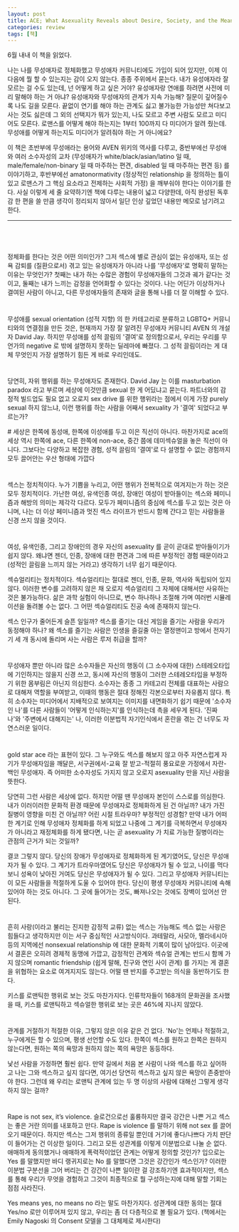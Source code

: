 ```yaml
---
layout: post
title: ACE; What Asexuality Reveals about Desire, Society, and the Meaning of Sex.
categories: review
tags: [책]
---
```


6월 내내 이 책을 읽었다.

​나는 나를 무성애자로 정체화했고 무성애자 커뮤니티에도 가입이 되어 있지만, 이제 이 다음에 뭘 할 수 있는지는 감이 오지 않는다. 종종 주위에서 묻는다. 내가 유성애자라 잘 모르는 걸 수도 있는데, 넌 어떻게 하고 싶은 거야? 유성애자랑 연애를 하려면 사전에 미리 말해야 하는 거 아냐? 유성애자와 무성애자의 관계가 지속 가능해? 질문이 깊어질수록 나도 길을 모른다. 끝없이 연기를 해야 하는 관계도 싫고 불가능한 가능성만 쳐다보고 사는 것도 싫은데 그 외의 선택지가 뭐가 있는지, 나도 모르고 주변 사람도 모르고 미디어도 모른다. 로맨스를 어떻게 해야 하는지는 1부터 100까지 다 미디어가 알려 줬는데. 무성애를 어떻게 하는지도 미디어가 알려줘야 하는 거 아니에요? 

이 책은 초반부에 무성애라는 용어와 AVEN 위키의 역사를 다루고, 중반부에선 무성애와 여러 소수자성의 교차 (무성애자가 white/black/asian/latino 일 때, male/female/non-binary 일 때 마주하는 편견, disabled 일 때 마주하는 편견 등) 를 이야기하고, 후반부에선 amatonormativity (정상적인 relationship 을 정의하는 틀이 있고 로맨스가 그 핵심 요소라고 전제하는 사회적 가정) 을 깨부숴야 한다는 이야기를 한다.  사실 이렇게 세 줄 요약하기엔 책에 다루는 내용이 넓고 다양한데, 아직 완성된 독후감 한 편을 쓸 만큼 생각이 정리되지 않아서 일단 인상 깊었던 내용만 메모로 남기려고 한다.

---

<br>

#
정체화를 한다는 것은 어떤 의미인가? 그저 섹스에 별로 관심이 없는 유성애자, 또는 성욕 감퇴를 (질환으로서) 겪고 있는 유성애자가 아니라 나를 '무성애자'로 명확히 말하는 이유는 무엇인가? 첫째는 내가 하는 수많은 경험이 무성애자들의 그것과 궤가 같다는 것이고, 둘째는 내가 느끼는 감정을 언어화할 수 있다는 것이다. 나는 어딘가 이상하거나 결여된 사람이 아니고, 다른 무성애자들의 존재와 글을 통해 나를 더 잘 이해할 수 있다.


#
무성애를 sexual orientation (성적 지향) 의 한 카테고리로 분류하고 LGBTQ+ 커뮤니티와의 연결점을 만든 것은, 현재까지 가장 잘 알려진 무성애자 커뮤니티 AVEN 의 개설자 David Jay. 하지만 무성애를 성적 끌림의 '결여'로 정의함으로서, 우리는 우리를 무언가의 negative 로 밖에 설명하지 못하는 딜레마에 빠졌다. 그 성적 끌림이라는 게 대체 무엇인지 가장 설명하기 힘든 게 바로 우리인데도.


#
당연히, 자위 행위를 하는 무성애자도 존재한다. David Jay 는 이를 masturbation paradox 라고 부르며 세상에 이것만큼 sexual 한 게 어딨냐고 묻는다. 파트너와의 감정적 빌드업도 필요 없고 오로지 sex drive 를 위한 행위라는 점에서 이게 가장 purely sexual 하지 않느냐, 이런 행위를 하는 사람을 어째서 sexuality 가 '결여' 되었다고 부르는가?


​#
세상은 한쪽에 동성애, 한쪽에 이성애를 두고 이은 직선이 아니다. 마찬가지로 ace의 세상 역시 한쪽에 ace, 다른 한쪽에 non-ace, 중간 쯤에 데미섹슈얼을 놓은 직선이 아니다. 그보다는 다양하고 복잡한 경험, 성적 끌림의 '결여'로 다 설명할 수 없는 경험까지 모두 끌어안는 우산 형태에 가깝다
​

#
섹스는 정치적이다. 누가 기쁨을 누리고, 어떤 행위가 전복적으로 여겨지는가 하는 것은 모두 정치적이다. 가난한 여성, 유색인종 여성, 장애인 여성이 받아들이는 섹스와 페미니즘과 해방의 의미는 제각각 다르다. 모두가 페미니즘의 중심에 섹스를 두고 있는 것은 아니며, 나는 더 이상 페미니즘과 멋진 섹스 라이프가 반드시 함께 간다고 믿는 사람들을 신경 쓰지 않을 것이다.


#
​여성, 유색인종, 그리고 장애인의 경우 자신의 asexuality 를 곧이 곧대로 받아들이기가 쉽지 않다. 왜냐면 젠더, 인종, 장애에 대한 편견과 그에 따른 부정적인 경험 때문이라고 (성적인 끌림을 느끼지 않는 거라고) 생각하기 너무 쉽기 때문이다.

섹슈얼리티는 정치적이다. 섹슈얼리티는 절대로 젠더, 인종, 문화, 역사와 독립되어 있지 않다. 이러한 변수를 고려하지 않은 채 오로지 섹슈얼리티 그 자체에 대해서만 사유하는 것은 불가능하다. 삶은 과학 실험이 아니므로, 변수 하나하나 조절해 가며 여러번 시뮬레이션을 돌려볼 수는 없다. 그 어떤 섹슈얼리티도 진공 속에 존재하지 않는다.

섹스 인구가 줄어든게 슬픈 일일까? 섹스를 즐기는 대신 게임을 즐기는 사람을 우리가 동정해야 하나? 왜 섹스를 즐기는 사람은 인생을 즐길줄 아는 열정맨이고 방에서 전자기기 세 개 동시에 돌리며 사는 사람은 루저 취급을 할까?
​

#
무성애자 뿐만 아니라 많은 소수자들은 자신의 행동이 (그 소수자에 대한) 스테레오타입에 기인하지는 않을지 신경 쓰고, 동시에 자신의 행동이 그러한 스테레오타입을 부정하기 위한 몸부림은 아닌지 의심한다. 소수자는 종종 그 카테고리 전체를 대표하는 사람으로 대해져 역할을 부여받고, 이때의 행동은 절대 정해진 각본으로부터 자유롭지 않다. 특히 소수자는 미디어에서 지배적으로 보여지는 이미지를 내면화하기 쉽기 때문에 '소수자인 나'를 다른 사람들이 '어떻게 인식하는지'를 인식하는데 촉을 세우게 된다. '진짜 나'와 '주변에서 대해지는' 나, 이러한 이분법적 자기인식에서 혼란을 겪는 건 너무도 자연스러운 일이다. 


#
gold star ace 라는 표현이 있다. 그 누구와도 섹스를 해보지 않고 아주 자연스럽게 자기가 무성애자임을 깨달은, 서구권에서-교육 잘 받고-적절히 풍요로운 가정에서 자란-백인 무성애자. 즉 어떠한 소수자성도 가지지 않고 오로지 asexuality 만을 지닌 사람을 뜻한다.

당연히 그런 사람은 세상에 없다. 하지만 어떨 땐 무성애자 본인이 스스로를 의심한다. 내가 이러이러한 문화적 환경 때문에 무성애자로 정체화하게 된 건 아닐까? 내가 가진 질병이 영향을 미친 건 아닐까? 어린 시절 트라우마? 부정적인 성경험? 만약 내가 어떠한 계기로 인해 무성애자 정체화를 하게 되었고 나중에 그 계기를 극복하면서 무성애자가 아니라고 재정체화를 하게 됐다면, 나는 곧 asexuality 가 치료 가능한 질병이라는 관점의 근거가 되는 것일까?

결코 그렇지 않다. 당신의 장애가 무성애자로 정체화하게 된 계기였어도, 당신은 무성애자가 될 수 있다. 그 계기가 트라우마였어도 당신은 무성애자가 될 수 있고, 나이를 먹다 보니 성욕이 낮아진 거여도 당신은 무성애자가 될 수 있다. 그리고 무성애자 커뮤니티는 이 모든 사람들을 적절하게 도울 수 있어야 한다. 당신이 평생 무성애자 커뮤니티에 속해 있어야 하는 것도 아니다. 그 곳에 들어가는 것도, 빠져나오는 것에도 장벽이 있어선 안 된다.


#
흔히 사랑(이라고 불리는 진지한 감정적 교류) 없는 섹스는 가능해도 섹스 없는 사랑은 힘들다고 생각하지만 이는 서구 중심적인 사고방식이다. 과테말라, 사모아, 멜라네시아 등의 지역에선 nonsexual relationship 에 대한 문화적 기록이 많이 남아있다. 이곳에서 결혼은 오히려 경제적 동맹에 가깝고, 감정적인 관계와 섹슈얼 관계는 반드시 함께 가지 않으며 romantic friendship (쉽게 말해, 친구와 연인 사이 관계) 를 가지는 게 결혼을 위협하는 요소로 여겨지지도 않는다. 어떨 땐 반지를 주고받는 의식을 동반하기도 한다.

키스를 로맨틱한 행위로 보는 것도 마찬가지다. 인류학자들이 168개의 문화권을 조사했을 때, 키스를 로맨틱하고 섹슈얼한 행위로 보는 곳은 46%에 지나지 않았다.


#
관계를 거절하기 적절한 이유, 그렇지 않은 이유 같은 건 없다. 'No'는 언제나 적절하고, 누구에게든 할 수 있으며, 평생 선언할 수도 있다. 한쪽이 섹스를 원하고 한쪽은 원하지 않는다면, 원하는 쪽의 욕망과 원하지 않는 쪽의 욕망은 동등하다. 

낯선 사람을 가정하면 훨씬 쉽다. 만약 길에서 처음 본 사람이 나와 섹스를 하고 싶어하고 나는 그와 섹스하고 싶지 않다면, 여기선 당연히 섹스하고 싶지 않은 욕망이 존중받아야 한다. 그런데 왜 우리는 로맨틱 관계에 있는 두 명 이상의 사람에 대해선 그렇게 생각하지 않는 걸까?
​

#
Rape is not sex, it’s violence. 슬로건으로선 훌륭하지만 결국 강간은 나쁜 거고 섹스는 좋은 거란 의미를 내포하고 만다. Rape is violence 를 말하기 위해 not sex 를 끌어오기 때문이다. 하지만 섹스는 그저 행위의 종류일 뿐인데 거기에 좋다/나쁘다 가치 판단이 들어가는 건 이상한 일이다. 그리고 모든 성관계를 이렇게 이분법으로 나눌 순 없다. 애매하게 동의했거나 애매하게 폭력적이었던 관계는 어떻게 정의할 것인가? 입으로는 Yes 를 말했지만 바디 랭귀지로는 No 를 말했다면 그것은 강간인가 섹스인가? 이러한 이분법 구분선을 그어 버리는 건 강간이 나쁜 일이란 걸 강조하기엔 효과적이지만, 섹스를 통해 우리가 무엇을 경험하고 그것이 최종적으로 뭘 구성하는지에 대해 말할 기회는 점점 사라진다.

Yes means yes, no means no 라는 말도 마찬가지다. 성관계에 대한 동의는 절대 Yes/no 로만 이루어져 있지 않고, 우리는 좀 더 다층적으로 볼 필요가 있다. (책에서는 Emily Nagoski 의 Consent 모델을 그 대체제로 제시한다)
